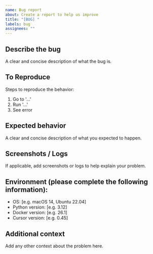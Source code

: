 ```yaml
---
name: Bug report
about: Create a report to help us improve
title: "[BUG] "
labels: bug
assignees: ""
---
```


## Describe the bug

A clear and concise description of what the bug is.

## To Reproduce

Steps to reproduce the behavior:

1. Go to '...'
2. Run '...'
3. See error

## Expected behavior

A clear and concise description of what you expected to happen.

## Screenshots / Logs

If applicable, add screenshots or logs to help explain your problem.

## Environment (please complete the following information):

- OS: [e.g. macOS 14, Ubuntu 22.04]
- Python version: [e.g. 3.12]
- Docker version: [e.g. 26.1]
- Cursor version: [e.g. 0.45]

## Additional context

Add any other context about the problem here.
